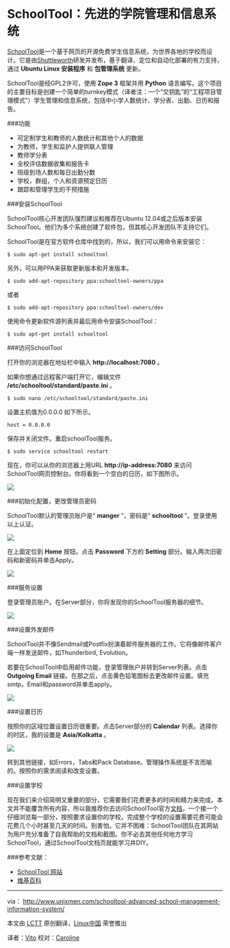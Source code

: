 SchoolTool：先进的学院管理和信息系统
===

[SchoolTool][1]是一个基于网页的开源免费学生信息系统，为世界各地的学校而设计。它是由[Shuttleworth][2]研发并发布，基于翻译、定位和自动化部署的有力支持，通过 **Ubuntu Linux 安装程序** 和 **包管理系统** 更新。

SchoolTool是经GPL2许可，使用 **Zope 3** 框架并用 **Python** 语言编写。这个项目的主要目标是创建一个简单的turnkey模式（译者注：一个“交钥匙”的“工程项目管理模式”）学生管理和信息系统，包括中小学人数统计、学分表、出勤、日历和报告。

###功能

- 可定制学生和教师的人数统计和其他个人的数据
- 为教师，学生和监护人提供联人管理
- 教师学分表
- 全校评估数据收集和报告卡
- 班级到场人数和每日出勤分数
- 学校，群组，个人和资源预定日历
- 跟踪和管理学生的干预措施

###安装SchoolTool

SchoolTool核心开发团队强烈建议和推荐在Ubuntu 12.04或之后版本安装SchoolTool。他们为多个系统创建了软件包，但其核心开发团队不支持它们。

SchoolTool是在官方软件仓库中找到的，所以，我们可以用命令来安装它：

	$ sudo apt-get install schooltool

另外，可以用PPA来获取更新版本和开发版本。

	$ sudo add-apt-repository ppa:schooltool-owners/ppa

或者

	$ sudo add-apt-repository ppa:schooltool-owners/dev

使用命令更新软件源列表并最后用命令安装SchoolTool：  

	$ sudo apt-get install schooltool

###访问SchoolTool

打开你的浏览器在地址栏中输入 **http://localhost:7080** 。

如果你想通过远程客户端打开它，编辑文件 **/etc/schooltool/standard/paste.ini** 。

	$ sudo nano /etc/schooltool/standard/paste.ini

设置主机值为0.0.0.0 如下所示。

	host = 0.0.0.0

保存并关闭文件。重启schoolTool服务。

	$ sudo service schooltool restart 

现在，你可以从你的浏览器上用URL **http://ip-address:7080** 来访问SchoolTool网页控制台。你将看到一个空白的日历，如下图所示。

![](http://www.unixmen.com/wp-content/uploads/2013/09/Your-School-%C2%BB-Today-Mozilla-Firefox_001-1024x620.png)

###初始化配置，更改管理员密码

SchoolTool默认的管理员账户是“ **manger** ”，密码是“ **schooltool** ”。登录使用以上认证。

![](http://www.unixmen.com/wp-content/uploads/2013/09/Log-In-Mozilla-Firefox_002-1024x620.png)

在上面定位到 **Home** 按钮。点击 **Password** 下方的 **Setting** 部分。输入两次旧密码和新密码并单击Apply。

![](http://www.unixmen.com/wp-content/uploads/2013/09/SchoolTool-Administrator-%C2%BB-Password-Mozilla-Firefox_004-1024x620.png)

###服务设置

登录管理员账户。在Server部分，你将发现你的SchoolTool服务器的细节。

![](http://www.unixmen.com/wp-content/uploads/2013/09/Server-Mozilla-Firefox_005-1024x620.png)


###设置外发邮件

SchoolTool并不像Sendmail或Postfix扮演着邮件服务器的工作。它将像邮件客户端一样发送邮件，如Thunderbird, Evolution。

若要在SchoolTool中启用邮件功能，登录管理账户并转到Server列表。点击 **Outgoing Email** 链接。在那之后，点击黄色铅笔图标去更改邮件设置。填充smtp，Email和password并单击apply。

![](http://www.unixmen.com/wp-content/uploads/2013/09/Server-%C2%BB-Outgoing-Email-Settings-Mozilla-Firefox_008-1024x620.png)


###设置日历

按照你的区域位置设置日历很重要。点击Server部分的 **Calendar** 列表。选择你的时区，我的设置是 **Asia/Kolkatta** 。

![](http://www.unixmen.com/wp-content/uploads/2013/09/Server-%C2%BB-Calendar-Settings-Mozilla-Firefox_009-1024x620.png)


转到其他链接，如Errors，Tabs和Pack Database。管理操作系统是不言而喻的。按照你的需求阅读和改变设置。

###设置学校

现在我们来介绍简明又重要的部分，它需要我们花费更多的时间和精力来完成。本文并不能覆含所有内容，所以我推荐你去访问SchoolTool官方[文档][3]，一个接一个仔细浏览每一部分，按照要求设置你的学校。完成整个学校的设置需要花费可能会花费几个小时甚至几天的时间。别害怕，它并不困难：SchoolTool团队在其网站为用户充分准备了自我帮助的文档和截图。你不必去其他任何地方学习SchoolTool，通过SchoolTool文档页就能学习并DIY。

###参考文献：

- [SchoolTool 网站][4]
- [维基百科][5]

---

via： <http://www.unixmen.com/schooltool-advanced-school-management-information-system/>

本文由 [LCTT][] 原创翻译，[Linux中国][] 荣誉推出

译者：[Vito][] 校对：[Caroline][]

[LCTT]:https://github.com/LCTT/TranslateProject
[Linux中国]:http://linux.cn/portal.php
[Vito]:http://linux.cn/space/Vito
[Caroline]:http://linux.cn/space/14763

[1]:http://schooltool.org/
[2]:http://www.shuttleworthfoundation.org/
[3]:http://book.schooltool.org/setup-toc.html
[4]:http://www.schooltool.org/
[5]:http://en.wikipedia.org/wiki/SchoolTool 
